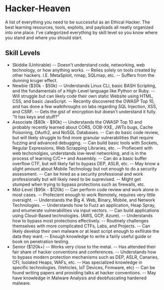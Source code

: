 # Hacker-Heaven
A list of everything you need to be successful as an Ethical Hacker.  The best learning resources, tools, exploits, and payloads all neatly organized into one place.  I've categorized everything by skill level so you know where you stand and where you should start.

## Skill Levels
- Skiddie (Unhirable)
-- Doesn't understand code, networking, web technology, or how anything works.
-- Relies solely on tools created by other hackers.  I.E. MetaSploit, nmap, SQLmap, etc.
-- Suffers from the dunning kruger effect.
- Newbie ($30k - $50k)
-- Understands Linux CLI, basic BASH Scripting, and the fundamentals of a High-Level language like Python or Ruby.
-- Will struggle but can likely code their own static Website using HTML, CSS, and basic JavaScript.
-- Recently discovered the OWASP Top 10, and has done a few walkthroughs on labs regarding SQL Injection, XSS, and CSRF.
-- Gets the gist of encryption but doesn't understand it fully.  "It has keys and stuff?"
- Associate ($80k - $90k)
-- Understands the OWASP Top 10 and probably recently learned about CORS, OOB-XXE, JWTs bugs, Cache Poisoning, OAuth2, and NoSQL Databases.
-- Can do basic code review, but will likely struggle to find more granular vulnerabilities that require fuzzing and advanced debugging.
-- Can build basic tools with Sockets, Regular Expressions, Web Scrapping Libraries, etc.
-- Profiecent with web techonolgies, understands low-level networking, and is in the process of learning C/C++ and Assembly.
-- Can do a basic buffer overflow CTF, but will likely fail to bypass DEP, ASLR, etc.
-- May know a slight amount about Mobile Technology but not enough to do a security assessment.
-- Can be hired as a security professional and work professionally but will likely need to be suprevised.
-- Might get stumped when trying to bypass protections such as firewalls, etc.
- Mid-Level ($95k - $120k)
-- Can perform code review and work alone in most cases.
-- Profecient enough to work Remotely, requires very little oversight.
-- Understands the Big 4.  Web, Binary, Mobile, and Network Technologies.
-- Understands how to Fuzz an application, Heap Spray, and enumerate vulnerabilities via input vectors.
-- Can build applications using Cloud-Based technologies. (AWS, GCP, Azure).
-- Understands how to bypass most protections effectively.
-- Routinely challenges themselves with more complicated CTFs, Labs, and Projects.
-- Can likely develop their own malware or at least script enough to exfilrate the data they want.
-- Enough knowledge to write a fairly useful guide or book on penetration testing.
- Senior ($120k+)
-- Works very close to the metal.
-- Has attended their fair share of hacker conventions and conferences.
-- Understands how to bypass modern protection mechanisms such as DEP, ASLR, Canaries, CFI, Isolated Heaps, WAFs, etc.
-- Has specialized knowledge in specific technologies. (Vehicles, IoT Devices, Firmware, etc)
-- Can be found writing papers and providing talks at hacker conventions.
-- May have knowledge in Malware Analysis and deobfuscating hardened malware.
